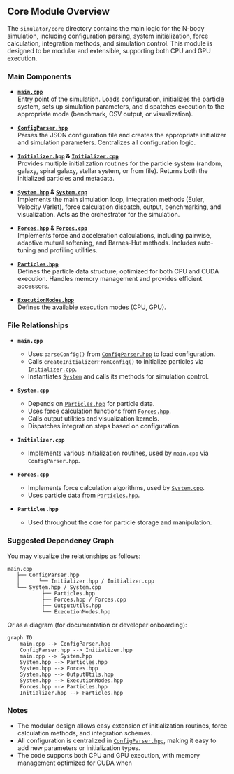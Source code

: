 ## Core Module Overview

The `simulator/core` directory contains the main logic for the N-body simulation, including configuration parsing, system initialization, force calculation, integration methods, and simulation control. This module is designed to be modular and extensible, supporting both CPU and GPU execution.

### Main Components

- **[`main.cpp`](main.cpp)**  
  Entry point of the simulation. Loads configuration, initializes the particle system, sets up simulation parameters, and dispatches execution to the appropriate mode (benchmark, CSV output, or visualization).

- **[`ConfigParser.hpp`](ConfigParser.hpp)**  
  Parses the JSON configuration file and creates the appropriate initializer and simulation parameters. Centralizes all configuration logic.

- **[`Initializer.hpp`](Initializer.hpp) & [`Initializer.cpp`](Initializer.cpp)**  
  Provides multiple initialization routines for the particle system (random, galaxy, spiral galaxy, stellar system, or from file). Returns both the initialized particles and metadata.

- **[`System.hpp`](System.hpp) & [`System.cpp`](System.cpp)**  
  Implements the main simulation loop, integration methods (Euler, Velocity Verlet), force calculation dispatch, output, benchmarking, and visualization. Acts as the orchestrator for the simulation.

- **[`Forces.hpp`](Forces.hpp) & [`Forces.cpp`](Forces.cpp)**  
  Implements force and acceleration calculations, including pairwise, adaptive mutual softening, and Barnes-Hut methods. Includes auto-tuning and profiling utilities.

- **[`Particles.hpp`](Particles.hpp)**  
  Defines the particle data structure, optimized for both CPU and CUDA execution. Handles memory management and provides efficient accessors.

- **[`ExecutionModes.hpp`](ExecutionModes.hpp)**  
  Defines the available execution modes (CPU, GPU).

### File Relationships

- **`main.cpp`**  
  - Uses `parseConfig()` from [`ConfigParser.hpp`](ConfigParser.hpp) to load configuration.
  - Calls `createInitializerFromConfig()` to initialize particles via [`Initializer.cpp`](Initializer.cpp).
  - Instantiates [`System`](System.hpp) and calls its methods for simulation control.

- **`System.cpp`**  
  - Depends on [`Particles.hpp`](Particles.hpp) for particle data.
  - Uses force calculation functions from [`Forces.hpp`](Forces.hpp).
  - Calls output utilities and visualization kernels.
  - Dispatches integration steps based on configuration.

- **`Initializer.cpp`**  
  - Implements various initialization routines, used by `main.cpp` via `ConfigParser.hpp`.

- **`Forces.cpp`**  
  - Implements force calculation algorithms, used by [`System.cpp`](System.cpp).
  - Uses particle data from [`Particles.hpp`](Particles.hpp).

- **`Particles.hpp`**  
  - Used throughout the core for particle storage and manipulation.

### Suggested Dependency Graph

You may visualize the relationships as follows:

```
main.cpp
   ├── ConfigParser.hpp
   │      └── Initializer.hpp / Initializer.cpp
   └── System.hpp / System.cpp
           ├── Particles.hpp
           ├── Forces.hpp / Forces.cpp
           ├── OutputUtils.hpp
           └── ExecutionModes.hpp
```

Or as a diagram (for documentation or developer onboarding):

```mermaid
graph TD
    main.cpp --> ConfigParser.hpp
    ConfigParser.hpp --> Initializer.hpp
    main.cpp --> System.hpp
    System.hpp --> Particles.hpp
    System.hpp --> Forces.hpp
    System.hpp --> OutputUtils.hpp
    System.hpp --> ExecutionModes.hpp
    Forces.hpp --> Particles.hpp
    Initializer.hpp --> Particles.hpp
```

### Notes

- The modular design allows easy extension of initialization routines, force calculation methods, and integration schemes.
- All configuration is centralized in [`ConfigParser.hpp`](ConfigParser.hpp), making it easy to add new parameters or initialization types.
- The code supports both CPU and GPU execution, with memory management optimized for CUDA when